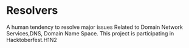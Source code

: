 # Resolvers

A human tendency to resolve major issues Related to Domain Network Services,DNS, Domain Name Space.
This project is participating in Hacktoberfest.H1N2
